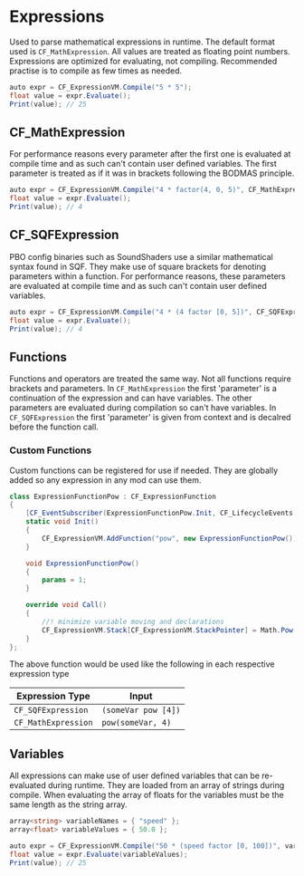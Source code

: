 # Expressions
Used to parse mathematical expressions in runtime. The default format used is `CF_MathExpression`. All values are treated as floating point numbers. Expressions are optimized for evaluating, not compiling. Recommended practise is to compile as few times as needed. 

```csharp
auto expr = CF_ExpressionVM.Compile("5 * 5");
float value = expr.Evaluate();
Print(value); // 25
```

## CF_MathExpression
For performance reasons every parameter after the first one is evaluated at compile time and as such can't contain user defined variables. The first parameter is treated as if it was in brackets following the BODMAS principle.

```csharp
auto expr = CF_ExpressionVM.Compile("4 * factor(4, 0, 5)", CF_MathExpression);
float value = expr.Evaluate();
Print(value); // 4
```

## CF_SQFExpression
PBO config binaries such as SoundShaders use a similar mathematical syntax found in SQF. They make use of square brackets for denoting parameters within a function. For performance reasons, these parameters are evaluated at compile time and as such can't contain user defined variables.

```csharp
auto expr = CF_ExpressionVM.Compile("4 * (4 factor [0, 5])", CF_SQFExpression);
float value = expr.Evaluate();
Print(value); // 4
```

## Functions
Functions and operators are treated the same way. Not all functions require brackets and parameters. In `CF_MathExpression` the first 'parameter' is a continuation of the expression and can have variables. The other parameters are evaluated during compilation so can't have variables. In `CF_SQFExpression` the first 'parameter' is given from context and is decalred before the function call.

### Custom Functions
Custom functions can be registered for use if needed. They are globally added so any expression in any mod can use them. 

```csharp
class ExpressionFunctionPow : CF_ExpressionFunction
{
	[CF_EventSubscriber(ExpressionFunctionPow.Init, CF_LifecycleEvents.OnGameCreate)]
	static void Init()
	{
		CF_ExpressionVM.AddFunction("pow", new ExpressionFunctionPow());
	}

	void ExpressionFunctionPow()
	{
		params = 1;
	}

	override void Call()
	{
		//! minimize variable moving and declarations
		CF_ExpressionVM.Stack[CF_ExpressionVM.StackPointer] = Math.Pow(CF_ExpressionVM.Stack[CF_ExpressionVM.StackPointer], CF_ExpressionVM.Instruction.param1);
	}
};
```

The above function would be used like the following in each respective expression type

Expression Type|Input
-|-
`CF_SQFExpression`|`(someVar pow [4])`
`CF_MathExpression`|`pow(someVar, 4)`

## Variables
All expressions can make use of user defined variables that can be re-evaluated during runtime. They are loaded from an array of strings during compile. When evaluating the array of floats for the variables must be the same length as the string array.

```csharp
array<string> variableNames = { "speed" };
array<float> variableValues = { 50.0 };

auto expr = CF_ExpressionVM.Compile("50 * (speed factor [0, 100])", variableNames, CF_MathExpression);
float value = expr.Evaluate(variableValues);
Print(value); // 25
```